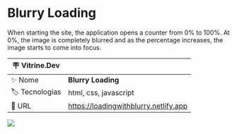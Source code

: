 # Blurry Loading

When starting the site, the application opens a counter from 0% to 100%. At 0%, the image is completely blurred and as the percentage increases, the image starts to come into focus.

| :placard: Vitrine.Dev |     |
| -------------  | --- |
| :sparkles: Nome        | **Blurry Loading**
| :label: Tecnologias | html, css, javascript
| :rocket: URL         | https://loadingwithblurry.netlify.app

<!-- Inserir imagem com a #vitrinedev ao final do link -->
![](https://user-images.githubusercontent.com/72042885/212770888-ebff54c6-5bcd-41f9-88cd-235d102bbca9.png#vitrinedev)



